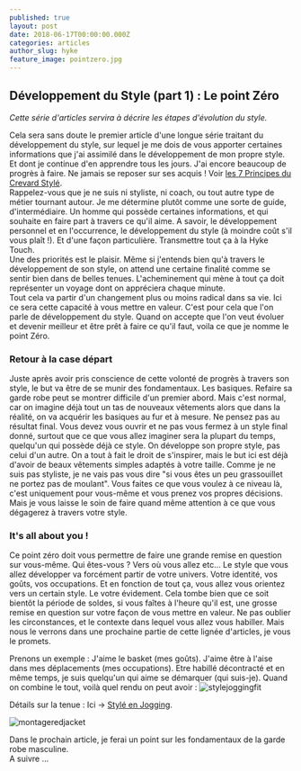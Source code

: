 ```yaml
---
published: true
layout: post
date: 2018-06-17T00:00:00.000Z
categories: articles
author_slug: hyke
feature_image: pointzero.jpg
---
```

## Développement du Style (part 1) : Le point Zéro

*Cette série d'articles servira à décrire les étapes d'évolution du style.*


Cela sera sans doute le premier article d'une longue série traitant du développement du style, sur lequel je me dois de vous apporter certaines informations que j'ai assimilé dans le développement de mon propre style. Et dont je continue d'en apprendre tous les jours. J'ai encore beaucoup de progrès à faire. Ne jamais se reposer sur ses acquis ! Voir [les 7 Principes du Crevard Stylé](http://www.crevardstyle.com/Les-7-Principes-Fondamentaux-Du-Crevard-Stylé).  
Rappelez-vous que je ne suis ni styliste, ni coach, ou tout autre type de métier tournant autour. Je me détermine plutôt comme une sorte de guide, d'intermédiaire. Un homme qui possède certaines informations, et qui souhaite en faire part à travers ce qu'il aime. A savoir, le développement personnel et en l'occurrence, le développement du style (à moindre coût s'il vous plaît !). Et d'une façon particulière. Transmettre tout ça à la Hyke Touch.  
Une des priorités est le plaisir. Même si j'entends bien qu'à travers le développement de son style, on attend une certaine finalité comme se sentir bien dans de belles tenues. L'acheminement qui mène à tout ça doit représenter un voyage dont on appréciera chaque minute.  
Tout cela va partir d'un changement plus ou moins radical dans sa vie. Ici ce sera cette capacité à vous mettre en valeur. C'est pour cela que l'on parle de développement du style. Quand on accepte que l'on veut évoluer et devenir meilleur et être prêt à faire ce qu'il faut, voila ce que je nomme le point Zéro.

### Retour à la case départ

Juste après avoir pris conscience de cette volonté de progrès à travers son style, le but va être de se munir des fondamentaux. Les basiques. Refaire sa garde robe peut se montrer difficile d'un premier abord. Mais c'est normal, car on imagine déjà tout un tas de nouveaux vêtements alors que dans la réalité, on va acquérir les basiques au fur et à mesure.
Ne pensez pas au résultat final. Vous devez vous ouvrir et ne pas vous fermez à un style final donné, surtout que ce que vous allez imaginer sera la plupart du temps, quelqu'un qui possède déjà ce style. On développe son propre style, pas celui d'un autre. On a tout à fait le droit de s'inspirer, mais le but ici est déjà d'avoir de beaux vêtements simples adaptés à votre taille. Comme je ne suis pas styliste, je ne vais pas vous dire "si vous êtes un peu grassouillet ne portez pas de moulant". Vous faites ce que vous voulez à ce niveau là, c'est uniquement pour vous-même et vous prenez vos propres décisions. Mais je vous laisse le soin de faire quand même attention à ce que vous dégagerez à travers votre style.

### It's all about you !

Ce point zéro doit vous permettre de faire une grande remise en question sur vous-même. Qui êtes-vous ? Vers où vous allez etc... 
Le style que vous allez développer va forcément partir de votre univers. Votre identité, vos goûts, vos occupations. Et en fonction de tout ça, vous allez vous orientez vers un certain style. Le votre évidement. 
Cela tombe bien que ce soit bientôt la période de soldes, si vous faîtes à l'heure qu'il est, une grosse remise en question sur votre façon de vous mettre en valeur. Ne pas oublier les circonstances, et le contexte dans lequel vous allez vous habiller. Mais nous le verrons dans une prochaine partie de cette lignée d'articles, je vous le promets.

Prenons un exemple : J'aime le basket (mes goûts). J'aime être à l'aise dans mes déplacements (mes occupations). Etre habillé décontracté et en même temps, je suis quelqu'un qui aime se démarquer (qui suis-je). Quand on combine le tout, voilà quel rendu on peut avoir : 
![stylejoggingfit]({{site.url}}/{{site.baseurl}}img/stylejoggingfit.jpg)  

Détails sur la tenue : Ici -> [Stylé en Jogging](http://http://www.crevardstyle.com/Stylé-en-Jogging).  

![montageredjacket]({{site.url}}/{{site.baseurl}}img/montageredjacket.jpg)

Dans le prochain article, je ferai un point sur les fondamentaux de la garde robe masculine.  
A suivre ...

